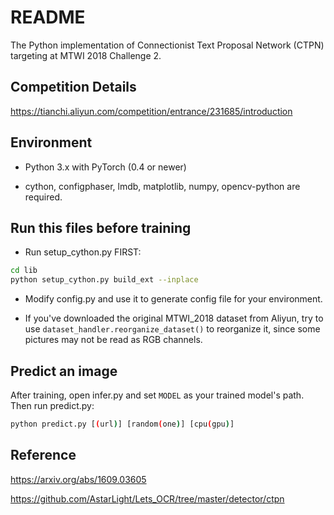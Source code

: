 # README

The Python implementation of Connectionist Text Proposal Network (CTPN) targeting at MTWI 2018 Challenge 2.

## Competition Details

https://tianchi.aliyun.com/competition/entrance/231685/introduction

## Environment

* Python 3.x with PyTorch (0.4 or newer)

* cython, configphaser, lmdb, matplotlib, numpy, opencv-python are required.

## Run this files before training

* Run setup_cython.py FIRST: 

```bash
cd lib
python setup_cython.py build_ext --inplace
```

* Modify config.py and use it to generate config file for your environment.

* If you've downloaded the original MTWI_2018 dataset from Aliyun, try to use `dataset_handler.reorganize_dataset()` to reorganize it, since some pictures may not be read as RGB channels.

## Predict an image

After training, open infer.py and set `MODEL` as your trained model's path. Then run predict.py:

```bash
python predict.py [(url)] [random(one)] [cpu(gpu)]
```

## Reference

https://arxiv.org/abs/1609.03605

https://github.com/AstarLight/Lets_OCR/tree/master/detector/ctpn
